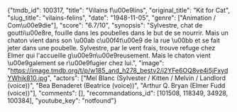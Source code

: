 {"tmdb_id": 100317, "title": "Vilains f\u00e9lins", "original_title": "Kit for Cat", "slug_title": "vilains-felins", "date": "1948-11-05", "genre": ["Animation / Com\u00e9die"], "score": "6.7/10", "synopsis": "Sylvestre, chat de goutti\u00e8re, fouille dans les poubelles dans le but de se nourrir. Mais un chaton vient dans son \u00ab c\u00f4t\u00e9 de la rue \u00bb et se fait jeter dans une poubelle. Sylvestre, par le vent frais, trouve refuge chez Elmer qui l'accueille g\u00e9n\u00e9reusement. Mais le chaton vient \u00e9galement se r\u00e9fugier chez lui.", "image": "https://image.tmdb.org/t/p/w185_and_h278_bestv2/i2YFe6OQ8ve4i5jFxydYWhjk810.jpg", "actors": ["Mel Blanc (Sylvester / Kitten / Melvin / Landlord (voice))", "Bea Benaderet (Beatrice (voice))", "Arthur Q. Bryan (Elmer Fudd (voice))"], "comments": [], "recommandations_id": [101508, 118349, 34928, 100384], "youtube_key": "notfound"}
